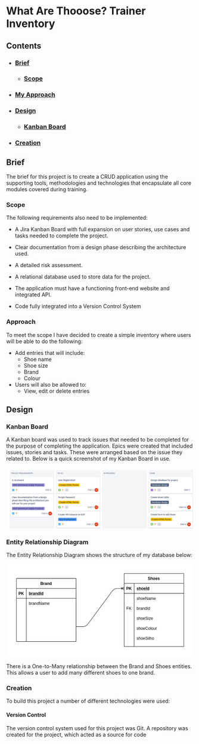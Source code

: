 # **What Are Thooose? Trainer Inventory**

## **Contents**

* ### [Brief](#Brief)
  * ### [Scope](#Scope)
* ### [My Approach](#Approach)
* ### [Design](#Design)
  * ### [Kanban Board](#Architecture)
* ### [Creation](#Creation)

## **Brief**

The brief for this project is to create a CRUD application using the supporting tools, methodologies and technologies that encapsulate all core modules covered during training.

### **Scope**

The following requirements also need to be implemented:

* A Jira Kanban Board with full expansion on user stories, use cases and tasks needed to complete the project.

* Clear documentation from a design phase describing the architecture used.

* A detailed risk assessment.

* A relational database used to store data for the project.

* The application must have a functioning front-end website and integrated API. 

* Code fully integrated into a Version Control System

### **Approach**

To meet the scope I have decided to create a simple inventory where users will be able to do the following:

* Add entries that will include:
  * Shoe name
  * Shoe size
  * Brand
  * Colour
* Users will also be allowed to:
  * View, edit or delete entries


## **Design**

### **Kanban Board**

A Kanban board was used to track issues that needed to be completed for the purpose of completing the application. Epics were created that included issues, stories and tasks. These were arranged based on the issue they related to. Below is a quick screenshot of my Kanban Board in use.  

![Kanban Screenshot](images/Kanban_screenshot.png)  

### **Entity Relationship Diagram**

The Entity Relationship Diagram shows the structure of my database below: 

![Kanban Screenshot](images/ER_Diagram.png)

There is a One-to-Many relationship between the Brand and Shoes entities. This allows a user to add many different shoes to one brand. 


### **Creation**

To build this project a number of different technologies were used:

#### **Version Control**

The version control system used for this project was Git. A repository was created for the project, which acted as a source for code


